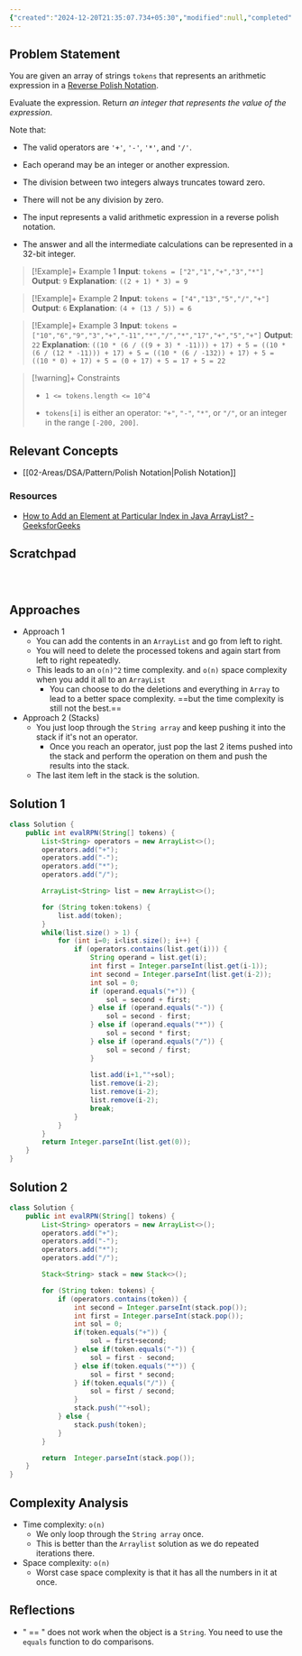 ```yaml
---
{"created":"2024-12-20T21:35:07.734+05:30","modified":null,"completed":true,"redo":false,"Perfect":false,"publish":true,"Description":null,"leetcode-index":150,"link":"https://leetcode.com/problems/evaluate-reverse-polish-notation","difficulty":"Medium","tags":["leetcode/array","leetcode/math","leetcode/stack","programming/practice"],"PassFrontmatter":true,"updated":"2024-12-26T09:37:58.243+05:30"}
---
```



## Problem Statement
You are given an array of strings `tokens` that represents an arithmetic expression in a <a href="http://en.wikipedia.org/wiki/Reverse_Polish_notation" target="_blank">Reverse Polish Notation</a>.

Evaluate the expression. Return *an integer that represents the value of the expression*.

Note that:

	
- The valid operators are `'+'`, `'-'`, `'*'`, and `'/'`.
	
- Each operand may be an integer or another expression.
	
- The division between two integers always truncates toward zero.
	
- There will not be any division by zero.
	
- The input represents a valid arithmetic expression in a reverse polish notation.
	
- The answer and all the intermediate calculations can be represented in a 32-bit integer.

 

>[!Example]+ Example 1
>**Input**: `tokens = ["2","1","+","3","*"]`
>**Output**: `9`
>**Explanation**: `((2 + 1) * 3) = 9
>`

>[!Example]+ Example 2
>**Input**: `tokens = ["4","13","5","/","+"]`
>**Output**: `6`
>**Explanation**: `(4 + (13 / 5)) = 6
>`

>[!Example]+ Example 3
>**Input**: `tokens = ["10","6","9","3","+","-11","*","/","*","17","+","5","+"]`
>**Output**: `22`
>**Explanation**: `((10 * (6 / ((9 + 3) * -11))) + 17) + 5
>= ((10 * (6 / (12 * -11))) + 17) + 5
>= ((10 * (6 / -132)) + 17) + 5
>= ((10 * 0) + 17) + 5
>= (0 + 17) + 5
>= 17 + 5
>= 22
>`

>[!warning]+ Constraints
>- `1 <= tokens.length <= 10^4`
>
>- `tokens[i]` is either an operator: `"+"`, `"-"`, `"*"`, or `"/"`, or an integer in the range `[-200, 200]`.

## Relevant Concepts
- [[02-Areas/DSA/Pattern/Polish Notation\|Polish Notation]]

### Resources
- [How to Add an Element at Particular Index in Java ArrayList? - GeeksforGeeks](https://www.geeksforgeeks.org/how-to-add-an-element-at-particular-index-in-java-arraylist/)

## Scratchpad
```



```
## Approaches
- Approach 1
	- You can add the contents in an `ArrayList` and go from left to right.
	- You will need to delete the processed tokens and again start from left to right repeatedly.
	- This leads to an `o(n)^2` time complexity. and `o(n)` space complexity when you add it all to an `ArrayList` 
		- You can choose to do the deletions and everything in `Array` to lead to a better space complexity. ==but the time complexity is still not the best.==
- Approach 2 (Stacks)
	- You just loop through the `String array` and keep pushing it into the stack if it's not an operator. 
		- Once you reach an operator, just pop the last 2 items pushed into the stack and perform the operation on them and push the results into the stack.
	- The last item left in the stack is the solution. 
## Solution 1
```Java
class Solution {
    public int evalRPN(String[] tokens) {
        List<String> operators = new ArrayList<>();
        operators.add("+");
        operators.add("-");
        operators.add("*");
        operators.add("/");

        ArrayList<String> list = new ArrayList<>();

        for (String token:tokens) {
            list.add(token);
        }
        while(list.size() > 1) {
            for (int i=0; i<list.size(); i++) {
                if (operators.contains(list.get(i))) {
                    String operand = list.get(i);
                    int first = Integer.parseInt(list.get(i-1));
                    int second = Integer.parseInt(list.get(i-2));
                    int sol = 0;
                    if (operand.equals("+")) {
                        sol = second + first;
                    } else if (operand.equals("-")) {
                        sol = second - first;
                    } else if (operand.equals("*")) {
                        sol = second * first;
                    } else if (operand.equals("/")) {
                        sol = second / first;
                    }
                    
                    list.add(i+1,""+sol);
                    list.remove(i-2);
                    list.remove(i-2);
                    list.remove(i-2);
                    break;
                }
            }
        }        
        return Integer.parseInt(list.get(0));
    }
}
```

## Solution 2
```Java
class Solution {
    public int evalRPN(String[] tokens) {
        List<String> operators = new ArrayList<>();
        operators.add("+");
        operators.add("-");
        operators.add("*");
        operators.add("/");

        Stack<String> stack = new Stack<>();

        for (String token: tokens) {
            if (operators.contains(token)) {
                int second = Integer.parseInt(stack.pop());
                int first = Integer.parseInt(stack.pop());
                int sol = 0;
                if(token.equals("+")) {
                    sol = first+second;
                } else if(token.equals("-")) {
                    sol = first - second;
                } else if(token.equals("*")) {
                    sol = first * second;
                } if(token.equals("/")) { 
                    sol = first / second;
                }
                stack.push(""+sol);
            } else {
                stack.push(token);
            }
        }

        return  Integer.parseInt(stack.pop());
    }
}
```
## Complexity Analysis
- Time complexity: `o(n)`
	- We only loop through the `String array` once.
	- This is better than the `Arraylist` solution as we do repeated iterations there. 
- Space complexity: `o(n)`
	- Worst case space complexity is that it has all the numbers in it at once. 

## Reflections
-  " == " does not work when the object is a `String`. You need to use the `equals` function to do comparisons. 